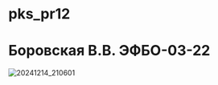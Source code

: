 # pks_pr12
# Боровская В.В. ЭФБО-03-22

![20241214_210601](https://github.com/user-attachments/assets/ccb0aa82-5eed-487e-a6a9-73640ee4aeb6)
